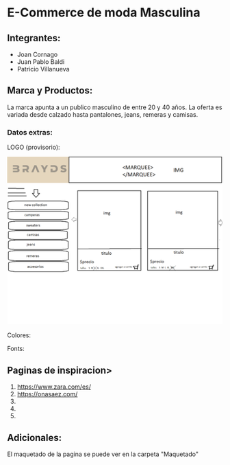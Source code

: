 # E-Commerce de moda Masculina

## Integrantes: 
- Joan Cornago
- Juan Pablo Baldi
- Patricio Villanueva

## Marca y Productos:

La marca apunta a un publico masculino de entre 20 y 40 años. La oferta es variada desde calzado hasta pantalones, jeans, remeras y camisas.

### **Datos extras:**

LOGO (provisorio):

![Brayds, Logo](/img/logo_brayds_v1.png)

Colores:


Fonts:


## Paginas de inspiracion>
1. <https://www.zara.com/es/>
2. <https://onasaez.com/>
3.
4.
5.

## Adicionales:

El maquetado de la pagina se puede ver en la carpeta "Maquetado"